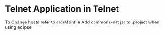 Telnet Application in Telnet
===========================

To Change hosts refer to src/Mainfile
Add commons-net jar to .project when using eclipse

  <classpathentry kind="lib" path="C:/Documents and Settings/lab3/Desktop/commons-net-1.4.1.jar"/>
